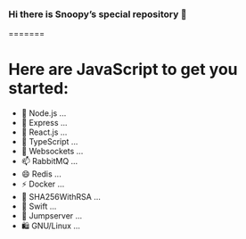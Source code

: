 
### Hi there is Snoopy’s special repository 👋

<!--

-->
=======
# Here are JavaScript to get you started:
- 🔭 Node.js ...
- 🌱 Express ...
- 👯 React.js ...
- 🤔 TypeScript ...
- 💬 Websockets ...
- 📫 RabbitMQ ...
- 😄 Redis ...
- ⚡  Docker ...
- 📿 SHA256WithRSA ...
- 👠 Swift ...
- 🎷 Jumpserver ...
- 🛍️ GNU/Linux ...



